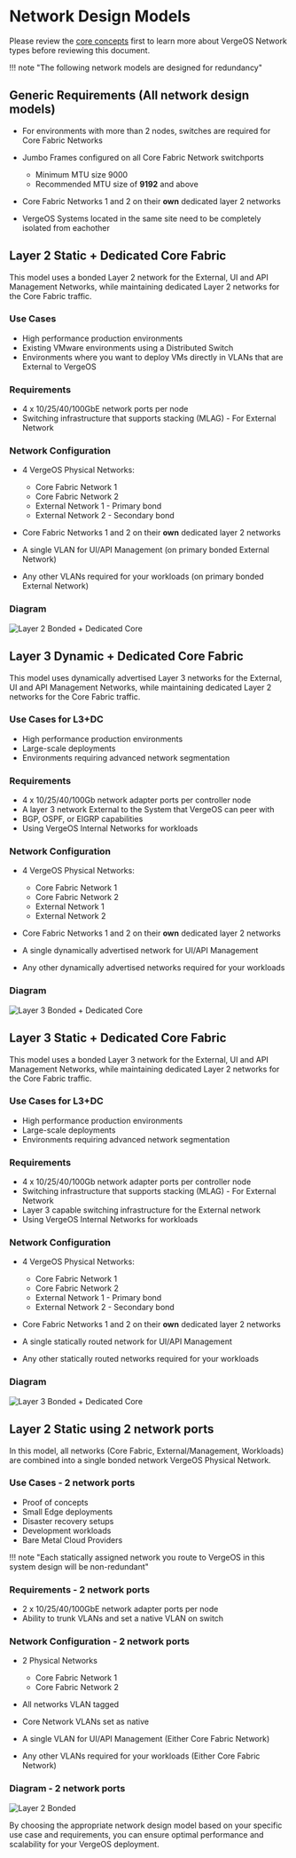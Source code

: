 # Network Design Models

Please review the [core concepts](concepts.md) first to learn more about VergeOS Network types before reviewing this document.

!!! note "The following network models are designed for redundancy"

## Generic Requirements (All network design models)

- For environments with more than 2 nodes, switches are required for Core Fabric Networks
- Jumbo Frames configured on all Core Fabric Network switchports

    * Minimum MTU size 9000
    * Recommended MTU size of **9192** and above

- Core Fabric Networks 1 and 2 on their **own** dedicated layer 2 networks
- VergeOS Systems located in the same site need to be completely isolated from eachother

## Layer 2 Static + Dedicated Core Fabric

This model uses a bonded Layer 2 network for the External, UI and API Management Networks, while maintaining dedicated Layer 2 networks for the Core Fabric traffic.

### Use Cases

- High performance production environments
- Existing VMware environments using a Distributed Switch
- Environments where you want to deploy VMs directly in VLANs that are External to VergeOS

### Requirements

- 4 x 10/25/40/100GbE network ports per node
- Switching infrastructure that supports stacking (MLAG) - For External Network

### Network Configuration

- 4 VergeOS Physical Networks:

    * Core Fabric Network 1
    * Core Fabric Network 2
    * External Network 1 - Primary bond
    * External Network 2 - Secondary bond

- Core Fabric Networks 1 and 2 on their **own** dedicated layer 2 networks
- A single VLAN for UI/API Management (on primary bonded External Network)
- Any other VLANs required for your workloads (on primary bonded External Network)

### Diagram

![Layer 2 Bonded + Dedicated Core](/assets/layer2bonded-dc.png)

## Layer 3 Dynamic + Dedicated Core Fabric

This model uses dynamically advertised Layer 3 networks for the External, UI and API Management Networks, while maintaining dedicated Layer 2 networks for the Core Fabric traffic.

### Use Cases for L3+DC

- High performance production environments
- Large-scale deployments
- Environments requiring advanced network segmentation

### Requirements

- 4 x 10/25/40/100Gb network adapter ports per controller node
- A layer 3 network External to the System that VergeOS can peer with
- BGP, OSPF, or EIGRP capabilities
- Using VergeOS Internal Networks for workloads

### Network Configuration

- 4 VergeOS Physical Networks:

    * Core Fabric Network 1
    * Core Fabric Network 2
    * External Network 1
    * External Network 2

- Core Fabric Networks 1 and 2 on their **own** dedicated layer 2 networks
- A single dynamically advertised network for UI/API Management
- Any other dynamically advertised networks required for your workloads

### Diagram

![Layer 3 Bonded + Dedicated Core](/assets/layer3dynamic.png)

## Layer 3 Static + Dedicated Core Fabric

This model uses a bonded Layer 3 network for the External, UI and API Management Networks, while maintaining dedicated Layer 2 networks for the Core Fabric traffic.

### Use Cases for L3+DC

- High performance production environments
- Large-scale deployments
- Environments requiring advanced network segmentation

### Requirements

- 4 x 10/25/40/100Gb network adapter ports per controller node
- Switching infrastructure that supports stacking (MLAG) - For External Network
- Layer 3 capable switching infrastructure for the External network
- Using VergeOS Internal Networks for workloads

### Network Configuration

- 4 VergeOS Physical Networks:

    * Core Fabric Network 1
    * Core Fabric Network 2
    * External Network 1 - Primary bond
    * External Network 2 - Secondary bond

- Core Fabric Networks 1 and 2 on their **own** dedicated layer 2 networks
- A single statically routed network for UI/API Management
- Any other statically routed networks required for your workloads

### Diagram

![Layer 3 Bonded + Dedicated Core](/assets/layer3bonded-dc.png)

## Layer 2 Static using 2 network ports

In this model, all networks (Core Fabric, External/Management, Workloads) are combined into a single bonded network VergeOS Physical Network.

### Use Cases - 2 network ports

- Proof of concepts
- Small Edge deployments
- Disaster recovery setups
- Development workloads
- Bare Metal Cloud Providers

!!! note "Each statically assigned network you route to VergeOS in this system design will be non-redundant"

### Requirements - 2 network ports

- 2 x 10/25/40/100GbE network adapter ports per node
- Ability to trunk VLANs and set a native VLAN on switch

### Network Configuration - 2 network ports

- 2 Physical Networks

    * Core Fabric Network 1
    * Core Fabric Network 2

- All networks VLAN tagged
- Core Network VLANs set as native
- A single VLAN for UI/API Management (Either Core Fabric Network)
- Any other VLANs required for your workloads (Either Core Fabric Network)

### Diagram - 2 network ports

![Layer 2 Bonded](/assets/2nic.png)

By choosing the appropriate network design model based on your specific use case and requirements, you can ensure optimal performance and scalability for your VergeOS deployment.
